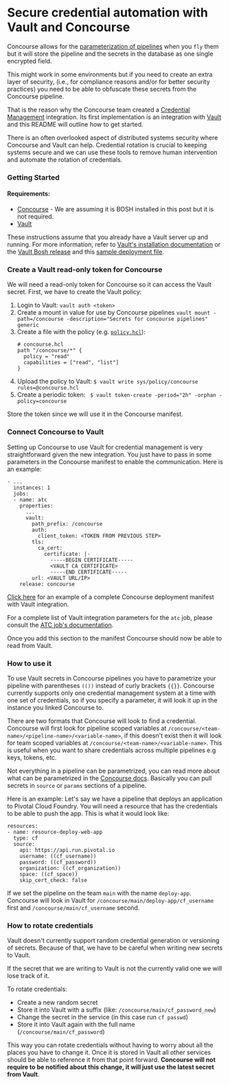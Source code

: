 # Secure credential automation with Vault and Concourse

Concourse allows for the [parameterization of pipelines](https://concourse.ci/fly-set-pipeline.html#parameters)
when you `fly` them but it will store the pipeline and the secrets in the
database as one single encrypted field.

This might work in some environments but if you need to create an extra layer
of security, (i.e., for compliance reasons and/or for better security practices)
you need to be able to obfuscate these secrets from the Concourse pipeline.

That is the reason why the Concourse team created a [Credential Management](https://concourse.ci/creds.html)
integration. Its first implementation is an integration with [Vault](https://www.vaultproject.io/)
and this README will outline how to get started.

There is an often overlooked aspect of distributed systems security
where Concourse and Vault can help. Credential rotation is crucial to keeping
systems secure and we can use these tools to remove human intervention and
automate the rotation of credentials.

### Getting Started

#### Requirements:
- [Concourse](http://concourse.ci/installing.html) - We are assuming it is BOSH
installed in this post but it is not required.
- [Vault](https://github.com/cloudfoundry-community/vault-boshrelease)

These instructions assume that you already have a Vault server up and running.
For more information, refer to
[Vault's installation documentation](https://www.vaultproject.io/docs/install/index.html)
or the [Vault Bosh release](https://github.com/cloudfoundry-community/vault-boshrelease)
and this [sample deployment file](https://github.com/rahul-kj/concourse-vault/blob/master/vault.yml).

### Create a Vault read-only token for Concourse

We will need a read-only token for Concourse so it can access the Vault secret.
First, we have to create the Vault policy:

1. Login to Vault:
  `vault auth <token>`
1. Create a mount in value for use by Concourse pipelines
  `vault mount -path=/concourse -description="Secrets for concourse pipelines" generic`
1. Create a file with the policy
(e.g. [`policy.hcl`](https://github.com/rahul-kj/concourse-vault/blob/master/vault-policy.hcl)):
    ```concourse.hcl
    # concourse.hcl
    path "/concourse/*" {
      policy = "read"
      capabilities = ["read", "list"]
    }
    ```
1. Upload the policy to Vault:
  ` $ vault write sys/policy/concourse rules=@concourse.hcl `
1. Create a periodic token:
  ` $ vault token-create -period="2h" -orphan -policy=concourse`

Store the token since we will use it in the Concourse manifest.


### Connect Concourse to Vault

Setting up Concourse to use Vault for credential management is very
straightforward given the new integration. You just have to pass in some
parameters in the Concourse manifest to enable the communication. Here is an
example:

```
- ...
  instances: 1
  jobs:
  - name: atc
    properties:
      ...
      vault:
        path_prefix: /concourse
        auth:
          client_token: <TOKEN FROM PREVIOUS STEP>
        tls:
          ca_cert:
            certificate: |-
              -----BEGIN CERTIFICATE-----
              <VAULT CA CERTIFICATE>
              -----END CERTIFICATE-----
        url: <VAULT URL/IP>
    release: concourse
 ```

[Click here](https://github.com/rahul-kj/concourse-vault/blob/master/concourse.yml)
for an example of a complete Concourse deployment manifest with Vault integration.

For a complete list of Vault integration parameters for the `atc` job, please
consult the [ATC job's documentation](https://bosh.io/jobs/atc?source=github.com/concourse/concourse#p=vault).

Once you add this section to the manifest Concourse should now be able to read
from Vault.

### How to use it
To use Vault secrets in Concourse pipelines you have to parametrize your
pipeline with parentheses `(())` instead of curly brackets `{{}}`. Concourse
currently supports only one credential management system at a time with one
set of credentials, so if you specify a parameter, it will look it up in the
instance you linked Concourse to.

There are two formats that Concourse will look to find a credential. Concourse
will first look for pipeline scoped variables at
`/concourse/<team-name>/<pipeline-name>/<variable-name>`,
if this doesn't exist then it will look for team scoped variables at
`/concourse/<team-name>/<variable-name>`. This is useful when you want to share
credentials across multiple pipelines e.g keys, tokens, etc.

Not everything in a pipeline can be parametrized, you can read more about what
can be parametrized in the [Concourse docs](http://concourse.ci/creds.html#what-can-be-parameterized).
Basically you can pull secrets in `source` or `params` sections of a pipeline.

Here is an example:
Let's say we have a pipeline that deploys an application to  Pivotal Cloud
Foundry. You will need a resource that has the credentials to be able to push
the app. This is what it would look like:
```
resources:
- name: resource-deploy-web-app
  type: cf
  source:
    api: https://api.run.pivotal.io
    username: ((cf_username))
    password: ((cf_password))
    organization: ((cf_organization))
    space: ((cf_space))
    skip_cert_check: false
```

If we set the pipeline on the team `main` with the name `deploy-app`.
Concourse will look in Vault for `/concourse/main/deploy-app/cf_username`
first and `/concourse/main/cf_username` second.

### How to rotate credentials

Vault doesn't currently support random credential generation or versioning of
secrets. Because of that, we have to be careful when writing new secrets to Vault.

If the secret that we are writing to Vault is not the currently valid one we
will lose track of it.

To rotate credentials:

- Create a new random secret
- Store it into Vault with a suffix (like: `/concourse/main/cf_password_new`)
- Change the secret in the service (in this case run `cf passwd`)
- Store it into Vault again with the full name (`/concourse/main/cf_password`)

This way you can rotate credentials without having to worry about all the
places you have to change it. Once it is stored in Vault all other services
should be able to reference it from that point forward.
**Concourse will not require to be notified about this change, it will just
use the latest secret from Vault**.

